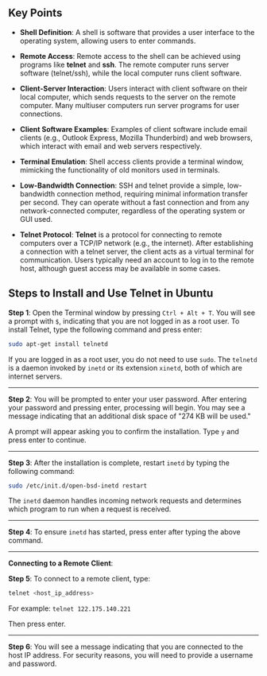 ## Key Points

- **Shell Definition**: A shell is software that provides a user interface to the operating system, allowing users to enter commands.

- **Remote Access**: Remote access to the shell can be achieved using programs like **telnet** and **ssh**. The remote computer runs server software (telnet/ssh), while the local computer runs client software.

- **Client-Server Interaction**: Users interact with client software on their local computer, which sends requests to the server on the remote computer. Many multiuser computers run server programs for user connections.

- **Client Software Examples**: Examples of client software include email clients (e.g., Outlook Express, Mozilla Thunderbird) and web browsers, which interact with email and web servers respectively.

- **Terminal Emulation**: Shell access clients provide a terminal window, mimicking the functionality of old monitors used in terminals.

- **Low-Bandwidth Connection**: SSH and telnet provide a simple, low-bandwidth connection method, requiring minimal information transfer per second. They can operate without a fast connection and from any network-connected computer, regardless of the operating system or GUI used.

- **Telnet Protocol**: **Telnet** is a protocol for connecting to remote computers over a TCP/IP network (e.g., the internet). After establishing a connection with a telnet server, the client acts as a virtual terminal for communication. Users typically need an account to log in to the remote host, although guest access may be available in some cases.


## Steps to Install and Use Telnet in Ubuntu

**Step 1**: Open the Terminal window by pressing `Ctrl + Alt + T`. You will see a prompt with `$`, indicating that you are not logged in as a root user. To install Telnet, type the following command and press enter:
```bash
sudo apt-get install telnetd
```


If you are logged in as a root user, you do not need to use `sudo`. The `telnetd` is a daemon invoked by `inetd` or its extension `xinetd`, both of which are internet servers.

---

**Step 2**: You will be prompted to enter your user password. After entering your password and pressing enter, processing will begin. You may see a message indicating that an additional disk space of "274 KB will be used." 

A prompt will appear asking you to confirm the installation. Type `y` and press enter to continue.

---

**Step 3**: After the installation is complete, restart `inetd` by typing the following command:
```bash
sudo /etc/init.d/open-bsd-inetd restart
```


The `inetd` daemon handles incoming network requests and determines which program to run when a request is received.

---

**Step 4**: To ensure `inetd` has started, press enter after typing the above command.

---

**Connecting to a Remote Client**:

**Step 5**: To connect to a remote client, type:

```bash
telnet <host_ip_address>
```

For example:
`telnet 122.175.140.221`


Then press enter.

---

**Step 6**: You will see a message indicating that you are connected to the host IP address. For security reasons, you will need to provide a username and password.

